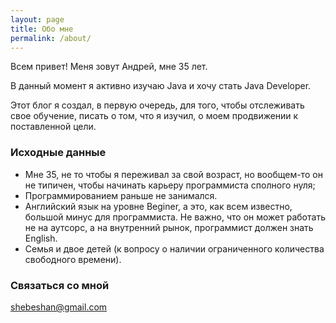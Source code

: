 ```yaml
---
layout: page
title: Обо мне
permalink: /about/
---
```


Всем привет!
Меня зовут Андрей, мне 35 лет.

В данный момент я активно изучаю Java и хочу стать Java Developer. 

Этот блог я создал, в первую очередь, для того, чтобы отслеживать свое обучение, писать о том, что я изучил, о моем продвижении к поставленной цели.

### Исходные данные

* Мне 35, не то чтобы я переживал за свой возраст, но вообщем-то он не типичен, чтобы начинать карьеру программиста сполного нуля;
* Программированием раньше не занимался.
* Английский язык на уровне Beginer, а это, как всем известно, большой минус для программиста. Не важно, что он может работать не на аутсорс, а на внутренний рынок, программист должен знать English.
* Семья и двое детей (к вопросу о наличии ограниченного количества свободного времени).

### Связаться со мной

[shebeshan@gmail.com](mailto:shebeshan@gmail.com)
